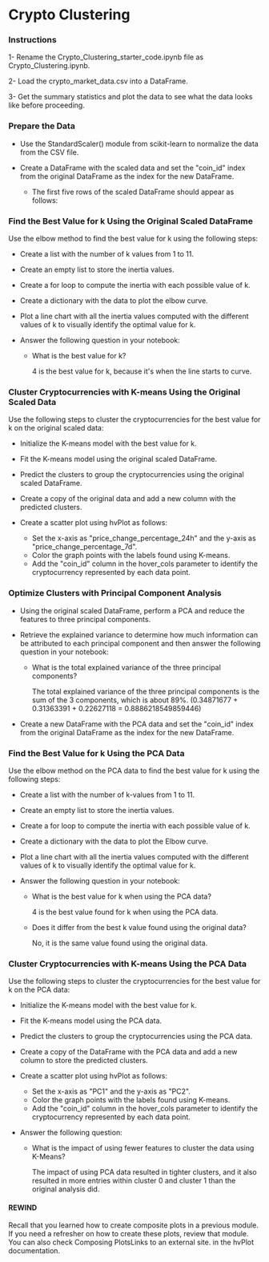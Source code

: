 # Crypto Clustering

### Instructions
1- Rename the Crypto_Clustering_starter_code.ipynb file as Crypto_Clustering.ipynb.

2- Load the crypto_market_data.csv into a DataFrame.

3- Get the summary statistics and plot the data to see what the data looks like before proceeding.

### Prepare the Data
* Use the StandardScaler() module from scikit-learn to normalize the data from the CSV file.

* Create a DataFrame with the scaled data and set the "coin_id" index from the original DataFrame as the index for the new DataFrame.

  * The first five rows of the scaled DataFrame should appear as follows:
 
### Find the Best Value for k Using the Original Scaled DataFrame
Use the elbow method to find the best value for k using the following steps:

 * Create a list with the number of k values from 1 to 11.
 * Create an empty list to store the inertia values.
 * Create a for loop to compute the inertia with each possible value of k.
 * Create a dictionary with the data to plot the elbow curve.
 * Plot a line chart with all the inertia values computed with the different values of k to visually identify the optimal value for k.
 
 * Answer the following question in your notebook:
      - What is the best value for k?
        
         4 is the best value for k, because it's when the line starts to curve.

### Cluster Cryptocurrencies with K-means Using the Original Scaled Data
Use the following steps to cluster the cryptocurrencies for the best value for k on the original scaled data:

 * Initialize the K-means model with the best value for k.
 * Fit the K-means model using the original scaled DataFrame.
 * Predict the clusters to group the cryptocurrencies using the original scaled DataFrame.
 * Create a copy of the original data and add a new column with the predicted clusters.
 * Create a scatter plot using hvPlot as follows:

   - Set the x-axis as "price_change_percentage_24h" and the y-axis as "price_change_percentage_7d".
   - Color the graph points with the labels found using K-means.
   - Add the "coin_id" column in the hover_cols parameter to identify the cryptocurrency represented by each data point.

### Optimize Clusters with Principal Component Analysis
* Using the original scaled DataFrame, perform a PCA and reduce the features to three principal components.

* Retrieve the explained variance to determine how much information can be attributed to each principal component and then answer the following question in your notebook:

   - What is the total explained variance of the three principal components?

     The total explained variance of the three principal components is the sum of the 3 components, which is about 89%. 
(0.34871677 + 0.31363391 + 0.22627118 = 0.8886218549859446)

 * Create a new DataFrame with the PCA data and set the "coin_id" index from the original DataFrame as the index for the new DataFrame.

### Find the Best Value for k Using the PCA Data
Use the elbow method on the PCA data to find the best value for k using the following steps:

 * Create a list with the number of k-values from 1 to 11.
 * Create an empty list to store the inertia values.
 * Create a for loop to compute the inertia with each possible value of k.
 * Create a dictionary with the data to plot the Elbow curve.
 * Plot a line chart with all the inertia values computed with the different values of k to visually identify the optimal value for k.
 
 * Answer the following question in your notebook:
    - What is the best value for k when using the PCA data?
      
       4 is the best value found for k when using the PCA data.
    - Does it differ from the best k value found using the original data?
      
       No, it is the same value found using the original data.

### Cluster Cryptocurrencies with K-means Using the PCA Data
Use the following steps to cluster the cryptocurrencies for the best value for k on the PCA data:

 * Initialize the K-means model with the best value for k.
 * Fit the K-means model using the PCA data.
 * Predict the clusters to group the cryptocurrencies using the PCA data.
 * Create a copy of the DataFrame with the PCA data and add a new column to store the predicted clusters.
 * Create a scatter plot using hvPlot as follows:

    - Set the x-axis as "PC1" and the y-axis as "PC2".
   - Color the graph points with the labels found using K-means.
   - Add the "coin_id" column in the hover_cols parameter to identify the cryptocurrency represented by each data point.

 * Answer the following question:
   - What is the impact of using fewer features to cluster the data using K-Means?

     The impact of using PCA data resulted in tighter clusters, and it also resulted in more entries within cluster 0 and cluster 1 than the original analysis did.

#### REWIND
Recall that you learned how to create composite plots in a previous module. If you need a refresher on how to create these plots, review that module. You can also check Composing PlotsLinks to an external site. in the hvPlot documentation.
